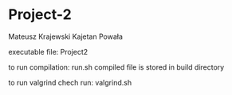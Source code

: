 # Project-2
Mateusz Krajewski Kajetan Powała

executable file:
Project2

to run compilation:
run.sh
compiled file is stored in build directory

to run valgrind chech run:
valgrind.sh